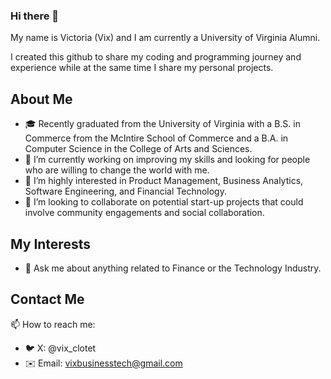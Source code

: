 ### Hi there 👋

My name is Victoria (Vix) and I am currently a University of Virginia Alumni. 

I created this github to share my coding and programming journey and experience while at the same time I share my personal projects.

## About Me

- 🎓 Recently graduated from the University of Virginia with a B.S. in Commerce from the McIntire School of Commerce and a B.A. in Computer Science in the College of Arts and Sciences.
- 🔭 I’m currently working on improving my skills and looking for people who are willing to change the world with me.
- 🌱 I’m highly interested in Product Management, Business Analytics, Software Engineering, and Financial Technology.
- 👯 I’m looking to collaborate on potential start-up projects that could involve community engagements and social collaboration.

## My Interests
- 💬 Ask me about anything related to Finance or the Technology Industry.

## Contact Me

📫 How to reach me: 
- 🐦 X: @vix_clotet
- ✉️ Email: vixbusinesstech@gmail.com
